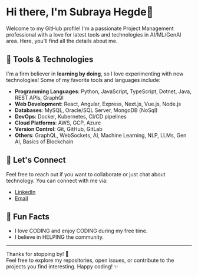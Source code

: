 # Hi there, I'm Subraya Hegde👋

Welcome to my GitHub profile! I'm a passionate Project Management professional with a love for latest tools and technologies in AI/ML/GenAI area. Here, you'll find all the details about me.

## 🔧 Tools & Technologies

I'm a firm believer in **learning by doing**, so I love experimenting with new technologies! Some of my favorite tools and languages include:

- **Programming Languages**: Python, JavaScript, TypeScript, Dotnet, Java, REST APIs, GraphQl
- **Web Development**: React, Angular, Express, Next.js, Vue.js, Node.js
- **Databases**: MySQL, Oracle/SQL Server, MongoDB (NoSql)
- **DevOps**: Docker, Kubernetes, CI/CD pipelines
- **Cloud Platforms**: AWS, GCP, Azure
- **Version Control**: Git, GitHub, GitLab
- **Others**: GraphQL, WebSockets, AI, Machine Learning, NLP, LLMs, Gen AI, Basics of Blockchain

## 🤝 Let's Connect

Feel free to reach out if you want to collaborate or just chat about technology. You can connect with me via:

- [LinkedIn](https://www.linkedin.com/in/subrayahegde)
- [Email](mailto:subrayahegde@gmail.com)

## 📝 Fun Facts

- I love CODING and enjoy CODING during my free time.
- I believe in HELPING the community.

---

Thanks for stopping by! 🚀  
Feel free to explore my repositories, open issues, or contribute to the projects you find interesting. Happy coding! ✨

